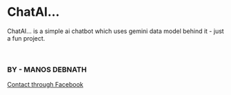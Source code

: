 <h1>ChatAI...</h1>
<p>ChatAI... is a simple ai chatbot which uses gemini data model behind it - just a fun project.</p>
<br />
<h3>BY - MANOS DEBNATH</h3>
<a href="https://www.facebook.com/share/1CEiKyFUeX/">Contact through Facebook</a>